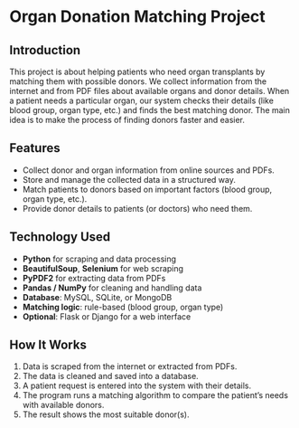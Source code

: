 # Organ Donation Matching Project  

## Introduction  
This project is about helping patients who need organ transplants by matching them with possible donors. We collect information from the internet and from PDF files about available organs and donor details. When a patient needs a particular organ, our system checks their details (like blood group, organ type, etc.) and finds the best matching donor. The main idea is to make the process of finding donors faster and easier.  

## Features  
- Collect donor and organ information from online sources and PDFs.  
- Store and manage the collected data in a structured way.  
- Match patients to donors based on important factors (blood group, organ type, etc.).  
- Provide donor details to patients (or doctors) who need them.  

## Technology Used  
- **Python** for scraping and data processing  
- **BeautifulSoup**, **Selenium** for web scraping  
- **PyPDF2** for extracting data from PDFs  
- **Pandas / NumPy** for cleaning and handling data  
- **Database**: MySQL, SQLite, or MongoDB  
- **Matching logic**: rule-based (blood group, organ type)  
- **Optional**: Flask or Django for a web interface  

## How It Works  
1. Data is scraped from the internet or extracted from PDFs.  
2. The data is cleaned and saved into a database.  
3. A patient request is entered into the system with their details.  
4. The program runs a matching algorithm to compare the patient’s needs with available donors.  
5. The result shows the most suitable donor(s).  

